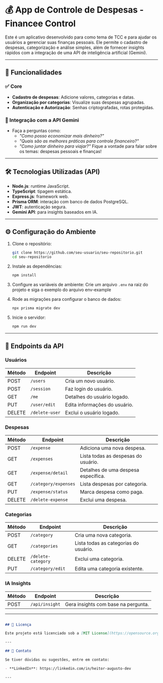 # 💰 App de Controle de Despesas - Financee Control

Este é um aplicativo desenvolvido para como tema de TCC e para ajudar os usuários a gerenciar suas finanças pessoais. Ele permite o cadastro de despesas, categorização e análise simples, além de fornecer insights rápidos com a integração de uma API de inteligência artificial (Gemini).

---

## 🚀 Funcionalidades

### ✅ Core
- **Cadastro de despesas**: Adicione valores, categorias e datas.
- **Organização por categorias**: Visualize suas despesas agrupadas.
- **Autenticação e Autorização**: Senhas criptografadas, rotas protegidas.

### 🤖 Integração com a API Gemini
- Faça a perguntas como:
  - *"Como posso economizar mais dinheiro?"*
  - *"Quais são as melhores práticas para controle financeiro?"*
  - *"Como juntar dinheiro para viajar?"*
  Fique a vontade para falar sobre os temas: despesas pessoais e finanças!


---

## 🛠️ Tecnologias Utilizadas (API)

- **Node.js**: runtime JavaScript.
- **TypeScript**: tipagem estática.
- **Express.js**: framework web.
- **Prisma ORM**: interação com banco de dados PostgreSQL.
- **JWT**: autenticação segura.
- **Gemini API**: para insights baseados em IA.

---

## ⚙️ Configuração do Ambiente

1. Clone o repositório:
   ```bash
   git clone https://github.com/seu-usuario/seu-repositorio.git
   cd seu-repositorio
   ```

2. Instale as dependências:
   ```bash
   npm install
   ```

3. Configure as variáveis de ambiente:
   Crie um arquivo `.env` na raiz do projeto e siga o exemplo do arquivo env-example
   

4. Rode as migrações para configurar o banco de dados:
    ```bash
   npx prisma migrate dev
   ```

5. Inicie o servidor:
    ```bash
   npm run dev
   ```


---

## 📖 Endpoints da API

### **Usuários**
| Método | Endpoint             | Descrição                     |
|--------|----------------------|-------------------------------|
| POST   | `/users`             | Cria um novo usuário.         |
| POST   | `/session`           | Faz login do usuário.         |
| GET    | `/me`                | Detalhes do usuário logado.   |
| PUT    | `/user/edit`         | Edita informações do usuário. |
| DELETE | `/delete-user`       | Exclui o usuário logado.      |

### **Despesas**
| Método | Endpoint               | Descrição                               |
|--------|------------------------|-----------------------------------------|
| POST   | `/expense`             | Adiciona uma nova despesa.             |
| GET    | `/expenses`            | Lista todas as despesas do usuário.    |
| GET    | `/expense/detail`      | Detalhes de uma despesa específica.    |
| GET    | `/category/expenses`   | Lista despesas por categoria.          |
| PUT    | `/expense/status`      | Marca despesa como paga.               |
| DELETE | `/delete-expense`      | Exclui uma despesa.                    |

### **Categorias**
| Método | Endpoint               | Descrição                                |
|--------|------------------------|------------------------------------------|
| POST   | `/category`            | Cria uma nova categoria.                |
| GET    | `/categories`          | Lista todas as categorias do usuário.   |
| DELETE | `/delete-category`     | Exclui uma categoria.                   |
| PUT    | `/category/edit`       | Edita uma categoria existente.          |

### **IA Insights**
| Método | Endpoint         | Descrição                         |
|--------|------------------|-------------------------------------|
| POST   | `/api/insight`   | Gera insights com base na pergunta. |


---


```markdown

## 📝 Licença

Este projeto está licenciado sob a [MIT License](https://opensource.org/licenses/MIT).

---

## 💬 Contato

Se tiver dúvidas ou sugestões, entre em contato:

- **LinkedIn**: https://linkedin.com/in/heitor-augusto-dev

---
